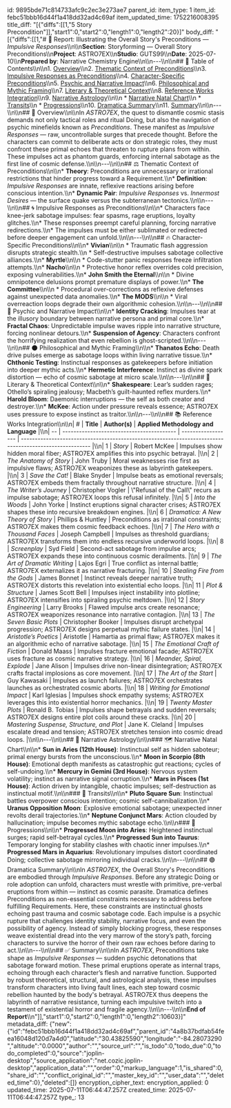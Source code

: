 id: 9895bde71c814733afc9c2ec3e273ae7
parent_id: 
item_type: 1
item_id: febc51bbb16d44f1a418dd32ad4c69af
item_updated_time: 1752216008395
title_diff: "[{\"diffs\":[[1,\"5 Story Precondition\"]],\"start1\":0,\"start2\":0,\"length1\":0,\"length2\":20}]"
body_diff: "[{\"diffs\":[[1,\"# 📘 Report: Illustrating the Overall Story's Preconditions — *Impulsive Responses*\\\n\\\n**Section**: Storyforming — Overall Story Preconditions\\\n**Project**: ASTRO7EX\\\n**Studio**: GUTS99\\\n**Date**: 2025-07-10\\\n**Prepared by**: Narrative Chemistry Engine\\\n\\\n---\\\n\\\n## 📓 Table of Contents\\\n\\\n1. [Overview](#overview)\\\n2. [Thematic Context of Preconditions](#thematic-context-of-preconditions)\\\n3. [Impulsive Responses as Preconditions](#impulsive-responses-as-preconditions)\\\n4. [Character-Specific Preconditions](#character-specific-preconditions)\\\n5. [Psychic and Narrative Impact](#psychic-and-narrative-impact)\\\n6. [Philosophical and Mythic Framing](#philosophical-and-mythic-framing)\\\n7. [Literary & Theoretical Context](#literary--theoretical-context)\\\n8. [Reference Works Integration](#reference-works-integration)\\\n9. [Narrative Astrology](#narrative-astrology)\\\n\\\n   * [Narrative Natal Chart](#narrative-natal-chart)\\\n   * [Transits](#transits)\\\n   * [Progressions](#progressions)\\\n10. [Dramatica Summary](#dramatica-summary)\\\n11. [Summary](#summary)\\\n\\\n---\\\n\\\n## 🧠 Overview\\\n\\\nIn *ASTRO7EX*, the quest to dismantle cosmic stasis demands not only tactical roles and ritual Doing, but also the navigation of psychic minefields known as *Preconditions*. These manifest as *Impulsive Responses* — raw, uncontrollable surges that precede thought. Before the characters can commit to deliberate acts or don strategic roles, they must confront these primal echoes that threaten to rupture plans from within. These impulses act as phantom guards, enforcing internal sabotage as the first line of cosmic defense.\\\n\\\n---\\\n\\\n## ⚖️ Thematic Context of Preconditions\\\n\\\n* **Theory**: Preconditions are unnecessary or irrational restrictions that hinder progress toward a Requirement.\\\n* **Definition**: *Impulsive Responses* are innate, reflexive reactions arising before conscious intention.\\\n* **Dynamic Pair**: *Impulsive Responses* vs. *Innermost Desires* — the surface quake versus the subterranean tectonics.\\\n\\\n---\\\n\\\n## 🌀 Impulsive Responses as Preconditions\\\n\\\n* Characters face knee-jerk sabotage impulses: fear spasms, rage eruptions, loyalty glitches.\\\n* These responses preempt careful planning, forcing narrative redirections.\\\n* The impulses must be either sublimated or redirected before deeper engagement can unfold.\\\n\\\n---\\\n\\\n## 🔥 Character-Specific Preconditions\\\n\\\n* **Vivian**\\\n\\\n  * Traumatic flash aggression disrupts strategic stealth.\\\n  * Self-destructive impulses sabotage collective alliances.\\\n* **Myrtle**\\\n\\\n  * Code-stutter panic responses freeze infiltration attempts.\\\n* **Nacho**\\\n\\\n  * Protective honor reflex overrides cold precision, exposing vulnerabilities.\\\n* **John Smith the Eternal**\\\n\\\n  * Divine omnipotence delusions prompt premature displays of power.\\\n* **The Committee**\\\n\\\n  * Procedural over-corrections as reflexive defenses against unexpected data anomalies.\\\n* **The MODS**\\\n\\\n  * Viral overreaction loops degrade their own algorithmic cohesion.\\\n\\\n---\\\n\\\n## 🧬 Psychic and Narrative Impact\\\n\\\n* **Identity Cracking**: Impulses tear at the illusory boundary between narrative persona and primal core.\\\n* **Fractal Chaos**: Unpredictable impulse waves ripple into narrative structure, forcing nonlinear detours.\\\n* **Suspension of Agency**: Characters confront the horrifying realization that even rebellion is ghost-scripted.\\\n\\\n---\\\n\\\n## 🌑 Philosophical and Mythic Framing\\\n\\\n* **Thanatos Echo**: Death drive pulses emerge as sabotage loops within living narrative tissue.\\\n* **Chthonic Testing**: Instinctual responses as gatekeepers before initiation into deeper mythic acts.\\\n* **Hermetic Interference**: Instinct as divine spark distortion — echo of cosmic sabotage at micro scale.\\\n\\\n---\\\n\\\n## 📖 Literary & Theoretical Context\\\n\\\n* **Shakespeare**: Lear’s sudden rages; Othello’s spiraling jealousy; Macbeth’s guilt-haunted reflex murders.\\\n* **Harold Bloom**: Daemonic interruptions — the self as both creator and destroyer.\\\n* **McKee**: Action under pressure reveals essence; ASTRO7EX uses pressure to expose instinct as traitor.\\\n\\\n---\\\n\\\n## 📚 Reference Works Integration\\\n\\\n| #  | **Title**                                 | **Author(s)**      | **Applied Methodology and Language**                                                                    |\\\n| -- | ----------------------------------------- | ------------------ | ------------------------------------------------------------------------------------------------------- |\\\n| 1  | *Story*                                   | Robert McKee       | Impulses show hidden moral fiber; ASTRO7EX amplifies this into psychic betrayal.                        |\\\n| 2  | *The Anatomy of Story*                    | John Truby         | Moral weaknesses rise first as impulsive flaws; ASTRO7EX weaponizes these as labyrinth gatekeepers.     |\\\n| 3  | *Save the Cat!*                           | Blake Snyder       | Impulse beats as emotional reversals; ASTRO7EX embeds them fractally throughout narrative structure.    |\\\n| 4  | *The Writer’s Journey*                    | Christopher Vogler | \\\"Refusal of the Call\\\" recurs as impulse sabotage; ASTRO7EX loops this refusal infinitely.               |\\\n| 5  | *Into the Woods*                          | John Yorke         | Instinct eruptions signal character crises; ASTRO7EX shapes these into recursive breakdown engines.     |\\\n| 6  | *Dramatica: A New Theory of Story*        | Phillips & Huntley | Preconditions as irrational constraints; ASTRO7EX makes them cosmic feedback echoes.                    |\\\n| 7  | *The Hero with a Thousand Faces*          | Joseph Campbell    | Impulses as threshold guardians; ASTRO7EX transforms them into endless recursive underworld loops.      |\\\n| 8  | *Screenplay*                              | Syd Field          | Second-act sabotage from impulse arcs; ASTRO7EX expands these into continuous cosmic derailments.       |\\\n| 9  | *The Art of Dramatic Writing*             | Lajos Egri         | True conflict as internal battle; ASTRO7EX externalizes it as narrative fracturing.                     |\\\n| 10 | *Stealing Fire from the Gods*             | James Bonnet       | Instinct reveals deeper narrative truth; ASTRO7EX distorts this revelation into existential echo loops. |\\\n| 11 | *Plot & Structure*                        | James Scott Bell   | Impulses inject instability into plotline; ASTRO7EX intensifies into spiraling psychic meltdown.        |\\\n| 12 | *Story Engineering*                       | Larry Brooks       | Flawed impulse arcs create resonance; ASTRO7EX weaponizes resonance into narrative contagion.           |\\\n| 13 | *The Seven Basic Plots*                   | Christopher Booker | Impulses disrupt archetypal progression; ASTRO7EX designs perpetual mythic failure states.              |\\\n| 14 | *Aristotle’s Poetics*                     | Aristotle          | Hamartia as primal flaw; ASTRO7EX makes it an algorithmic echo of narrative sabotage.                   |\\\n| 15 | *The Emotional Craft of Fiction*          | Donald Maass       | Impulses fracture emotional facade; ASTRO7EX uses fracture as cosmic narrative strategy.                |\\\n| 16 | *Meander, Spiral, Explode*                | Jane Alison        | Impulses drive non-linear disintegration; ASTRO7EX crafts fractal implosions as core movement.          |\\\n| 17 | *The Art of the Start*                    | Guy Kawasaki       | Impulses as launch failures; ASTRO7EX orchestrates launches as orchestrated cosmic aborts.              |\\\n| 18 | *Writing for Emotional Impact*            | Karl Iglesias      | Impulses shock empathy systems; ASTRO7EX leverages this into existential horror mechanics.              |\\\n| 19 | *Twenty Master Plots*                     | Ronald B. Tobias   | Impulses shape betrayals and sudden reversals; ASTRO7EX designs entire plot coils around these cracks.  |\\\n| 20 | *Mastering Suspense, Structure, and Plot* | Jane K. Cleland    | Impulses escalate dread and tension; ASTRO7EX stretches tension into cosmic dread loops.                |\\\n\\\n---\\\n\\\n## 🔮 Narrative Astrology\\\n\\\n### 🗺️ Narrative Natal Chart\\\n\\\n* **Sun in Aries (12th House)**: Instinctual self as hidden saboteur; primal energy bursts from the unconscious.\\\n* **Moon in Scorpio (8th House)**: Emotional depth manifests as catastrophic gut reactions; cycles of self-undoing.\\\n* **Mercury in Gemini (3rd House)**: Nervous system volatility; instinct as narrative signal corruption.\\\n* **Mars in Pisces (1st House)**: Action driven by intangible, chaotic impulses; self-destruction as instinctual motif.\\\n\\\n### 🌌 Transits\\\n\\\n* **Pluto Square Sun**: Instinctual battles overpower conscious intention; cosmic self-cannibalization.\\\n* **Uranus Opposition Moon**: Explosive emotional sabotage; unexpected inner revolts derail trajectories.\\\n* **Neptune Conjunct Mars**: Action clouded by hallucination; impulse becomes mythic sabotage echo.\\\n\\\n### 🌠 Progressions\\\n\\\n* **Progressed Moon into Aries**: Heightened instinctual surges; rapid self-betrayal cycles.\\\n* **Progressed Sun into Taurus**: Temporary longing for stability clashes with chaotic inner impulses.\\\n* **Progressed Mars in Aquarius**: Revolutionary impulses distort coordinated Doing; collective sabotage mirroring individual cracks.\\\n\\\n---\\\n\\\n## 🟣 Dramatica Summary\\\n\\\nIn *ASTRO7EX*, the Overall Story's Preconditions are embodied through *Impulsive Responses*. Before any strategic Doing or role adoption can unfold, characters must wrestle with primitive, pre-verbal eruptions from within — instinct as cosmic parasite. Dramatica defines Preconditions as non-essential constraints necessary to address before fulfilling Requirements. Here, these constraints are instinctual ghosts echoing past trauma and cosmic sabotage code. Each impulse is a psychic rupture that challenges identity stability, narrative focus, and even the possibility of agency. Instead of simply blocking progress, these responses weave existential dread into the very marrow of the story’s path, forcing characters to survive the horror of their own raw echoes before daring to act.\\\n\\\n---\\\n\\\n## ✅ Summary\\\n\\\nIn *ASTRO7EX*, Preconditions take shape as *Impulsive Responses* — sudden psychic detonations that sabotage forward motion. These primal eruptions operate as internal traps, echoing through each character’s flesh and narrative function. Supported by robust theoretical, structural, and astrological analysis, these impulses transform characters into living fault lines, each step toward cosmic rebellion haunted by the body's betrayal. ASTRO7EX thus deepens the labyrinth of narrative resistance, turning each impulsive twitch into a testament of existential horror and fragile agency.\\\n\\\n---\\\n\\\n**End of Report**\\\n\"]],\"start1\":0,\"start2\":0,\"length1\":0,\"length2\":10603}]"
metadata_diff: {"new":{"id":"febc51bbb16d44f1a418dd32ad4c69af","parent_id":"4a8b37bdfab54feea16048d120d7a4d0","latitude":"30.43825590","longitude":"-84.28073290","altitude":"0.0000","author":"","source_url":"","is_todo":0,"todo_due":0,"todo_completed":0,"source":"joplin-desktop","source_application":"net.cozic.joplin-desktop","application_data":"","order":0,"markup_language":1,"is_shared":0,"share_id":"","conflict_original_id":"","master_key_id":"","user_data":"","deleted_time":0},"deleted":[]}
encryption_cipher_text: 
encryption_applied: 0
updated_time: 2025-07-11T06:44:47.257Z
created_time: 2025-07-11T06:44:47.257Z
type_: 13
